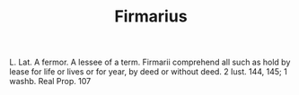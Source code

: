 ---
title: Firmarius
letter: F
permalink: "/definitions/bld-firmarius.html"
body: L. Lat. A fermor. A lessee of a term. Firmarii comprehend all such as hold by
  lease for life or lives or for year, by deed or without deed. 2 Iust. 144, 145;
  1 washb. Real Prop. 107
published_at: '2018-07-07'
source: Black's Law Dictionary 2nd Ed (1910)
layout: post
---